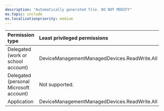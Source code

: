 ```yaml
---
description: "Automatically generated file. DO NOT MODIFY"
ms.topic: include
ms.localizationpriority: medium
---
```


|Permission type|Least privileged permissions|Higher privileged permissions|
|:---|:---|:---|
|Delegated (work or school account)|DeviceManagementManagedDevices.ReadWrite.All|DeviceManagementConfiguration.ReadWrite.All|
|Delegated (personal Microsoft account)|Not supported.|Not supported.|
|Application|DeviceManagementManagedDevices.ReadWrite.All|DeviceManagementConfiguration.ReadWrite.All|

